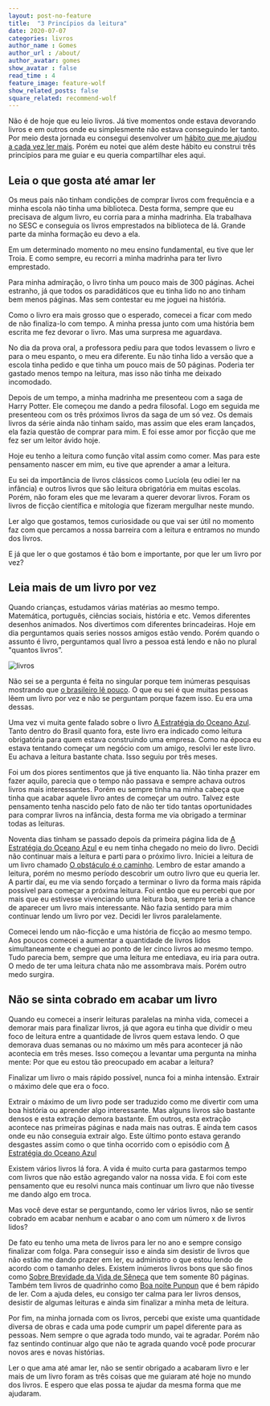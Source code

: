 ```yaml
---
layout: post-no-feature
title:  "3 Princípios da leitura"
date: 2020-07-07
categories: livros
author_name : Gomes
author_url : /about/
author_avatar: gomes
show_avatar : false
read_time : 4
feature_image: feature-wolf
show_related_posts: false
square_related: recommend-wolf
---
```


Não é de hoje que eu leio livros. Já tive momentos onde estava devorando livros e em outros onde eu simplesmente não estava conseguindo ler tanto. Por meio desta jornada eu consegui desenvolver um [hábito que me ajudou a cada vez ler mais](https://quebrandoocaminho.com/habito-de-leitura). Porém eu notei que além deste hábito eu construi três princípios para me guiar e eu queria compartilhar eles aqui.

## Leia o que gosta até amar ler

Os meus pais não tinham condições de comprar livros com frequência e a minha escola não tinha uma biblioteca. Desta forma, sempre que eu precisava de algum livro, eu corria para a minha madrinha. Ela trabalhava no SESC e conseguia os livros emprestados na biblioteca de lá. Grande parte da minha formação eu devo a ela.

Em um determinado momento no meu ensino fundamental, eu tive que ler Troia. E como sempre, eu recorri a minha madrinha para ter livro emprestado. 

Para minha admiração, o livro tinha um pouco mais de 300 páginas. Achei estranho, já que todos os paradidáticos que eu tinha lido no ano tinham bem menos páginas. Mas sem contestar eu me joguei na história. 

Como o livro era mais grosso que o esperado, comecei a ficar com medo de não finaliza-lo com tempo. A minha pressa junto com uma história bem escrita me fez devorar o livro. Mas uma surpresa me aguardava.

No dia da prova oral, a professora pediu para que todos levassem o livro e para o meu espanto, o meu era diferente. Eu não tinha lido a versão que a escola tinha pedido e que tinha um pouco mais de 50 páginas. Poderia ter gastado menos tempo na leitura, mas isso não tinha me deixado incomodado.

Depois de um tempo, a minha madrinha me presenteou com a saga de Harry Potter. Ele começou me dando a pedra filosofal. Logo em seguida me presenteou com os três próximos livros da saga de um só vez. Os demais livros da série ainda não tinham saído, mas assim que eles eram lançados, ela fazia questão de comprar para mim. E foi esse amor por ficção que me fez ser um leitor ávido hoje.

Hoje eu tenho a leitura como função vital assim como comer. Mas para este pensamento nascer em mim, eu tive que aprender a amar a leitura. 

Eu sei da importância de livros clássicos como Lucíola (eu odiei ler na infância) e outros livros que são leitura obrigatória em muitas escolas. Porém, não foram eles que me levaram a querer devorar livros. Foram os livros de ficção científica e mitologia que fizeram mergulhar neste mundo. 

Ler algo que gostamos, temos curiosidade ou que vai ser útil no momento faz com que percamos a nossa barreira com a leitura e entramos no mundo dos livros. 

E já que ler o que gostamos é tão bom e importante, por que ler um livro por vez?

## Leia mais de um livro por vez

Quando crianças, estudamos várias matérias ao mesmo tempo. Matemática, português, ciências sociais, história e etc. Vemos diferentes desenhos animados. Nos divertimos com diferentes brincadeiras. Hoje em dia perguntamos quais series nossos amigos estão vendo. Porém quando o assunto é livro, perguntamos qual livro a pessoa está lendo e não no plural "quantos livros”.

![livros]({{site.url}}/{{site.baseurl}}img/post-assets/ler-mais/ler-mais.jpg)

Não sei se a pergunta é feita no singular porque tem inúmeras pesquisas mostrando que [o  brasileiro lê pouco](https://g1.globo.com/politica/blog/matheus-leitao/post/2019/01/06/retratos-da-leitura-no-brasil.ghtml). O que eu sei é que muitas pessoas lêem um livro por vez e não se perguntam porque fazem isso. Eu era uma dessas.

Uma vez vi muita gente falado sobre o livro [A Estratégia do Oceano Azul](https://amzn.to/31PdJ4l). Tanto dentro do Brasil quanto fora, este livro era indicado como leitura obrigatória para quem estava construindo uma empresa. Como na época eu estava tentando começar um negócio com um amigo, resolvi ler este livro. Eu achava a leitura bastante chata. Isso seguiu por três meses. 

Foi um dos piores sentimentos que já tive enquanto lia. Não tinha prazer em fazer aquilo, parecia que o tempo não passava e sempre achava outros livros mais interessantes. Porém eu sempre tinha na minha cabeça que tinha que acabar aquele livro antes de começar um outro. Talvez este pensamento tenha nascido pelo fato de não ter tido tantas oportunidades para comprar livros na infância, desta forma me via obrigado a terminar todas as leituras. 

Noventa dias tinham se passado depois da primeira página lida de [A Estratégia do Oceano Azul](https://amzn.to/31PdJ4l) e eu nem tinha chegado no meio do livro. Decidi não continuar mais a leitura e parti para o próximo livro. Iniciei a leitura de um livro chamado [O obstáculo é o caminho](https://amzn.to/3f8ucEC). Lembro de estar amando a leitura, porém no mesmo período descobrir um outro livro que eu queria ler. A partir daí, eu me via sendo forçado a terminar o livro da forma mais rápida possível para começar a próxima leitura. Foi então que eu percebi que por mais que eu estivesse vivenciando uma leitura boa, sempre teria a chance de aparecer um livro mais interessante. Não fazia sentido para mim continuar lendo um livro por vez. Decidi ler livros paralelamente.

Comecei lendo um não-ficção e uma história de ficção ao mesmo tempo. Aos poucos comecei a aumentar a quantidade de livros lidos simultaneamente e cheguei ao ponto de ler cinco livros ao mesmo tempo. Tudo parecia bem, sempre que uma leitura me entediava, eu iria para outra. O medo de ter uma leitura  chata não me assombrava mais. Porém outro medo surgira.

## Não se sinta cobrado em acabar um livro

Quando eu comecei a inserir leituras paralelas na minha vida, comecei a demorar mais para finalizar livros, já que agora eu tinha que dividir o meu foco de leitura entre a quantidade de livros quem estava lendo. O que demorava duas semanas ou no máximo um mês para acontecer já não acontecia em três meses. Isso começou a levantar uma pergunta na minha mente: Por que eu estou tão preocupado em acabar a leitura?

Finalizar um livro o mais rápido possível, nunca foi a minha intensão. Extrair o máximo dele que era o foco. 

Extrair o máximo de um livro pode ser traduzido como me divertir com uma boa história ou aprender algo interessante. Mas alguns livros são bastante densos e esta extração demora bastante. Em outros, esta extração acontece nas primeiras páginas e nada mais nas outras. E ainda tem casos onde eu não conseguia extrair algo. Este último ponto estava gerando desgastes assim como o que tinha ocorrido com o episódio com [A Estratégia do Oceano Azul](https://amzn.to/31PdJ4l)

Existem vários livros lá fora. A vida é muito curta para gastarmos tempo com livros que não estão agregando valor na nossa vida. E foi com este pensamento que eu resolvi nunca mais continuar um livro que não tivesse me dando algo em troca.

Mas você deve estar se perguntando, como ler vários livros, não se sentir cobrado em acabar nenhum e acabar o ano com um número x de livros lidos? 

De fato eu tenho uma meta de livros para ler no ano e sempre consigo finalizar com folga. Para conseguir isso e ainda sim desistir de livros que não estão me dando prazer em ler, eu administro o que estou lendo de acordo com o tamanho deles. Existem inúmeros livros bons que são finos como [Sobre Brevidade da Vida de Sêneca](https://amzn.to/2Z5wChs) que tem somente 80 páginas. Também tem livros de quadrinho como [Boa noite Punpun](https://amzn.to/2ZNkAsi) que é bem rápido de ler. Com a ajuda deles, eu consigo ter calma para ler livros densos, desistir de algumas leituras e ainda sim finalizar a minha meta de leitura. 

Por fim, na minha jornada com os livros, percebi que existe uma quantidade diversa de obras e cada uma pode cumprir um papel diferente para as pessoas. Nem sempre o que agrada todo mundo, vai te agradar. Porém não faz sentindo continuar algo que não te agrada quando você pode procurar novos ares e novas histórias.

Ler o que ama até amar ler,  não se sentir obrigado a acabaram livro e ler mais de um livro foram as três coisas que me guiaram até hoje no mundo dos livros. E espero que elas possa te ajudar da mesma forma que me ajudaram. 
